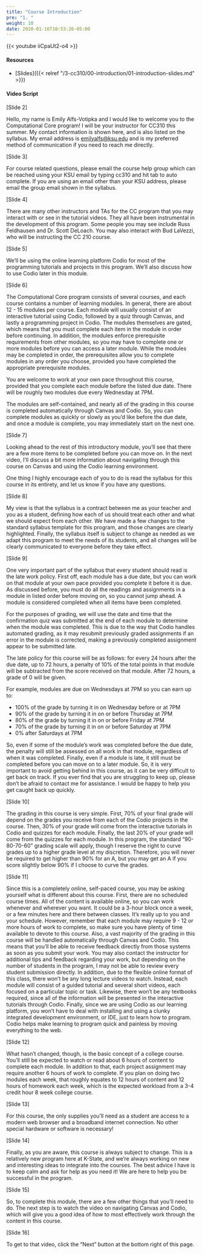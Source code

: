 ```yaml
---
title: "Course Introduction"
pre: "1. "
weight: 10
date: 2020-01-16T10:53:26-05:00
---
```


{{< youtube iiCpaUt2-o4 >}}

#### Resources

* [Slides]({{< relref "/3-cc310/00-introduction/01-introduction-slides.md" >}})

#### Video Script

[Slide 2]

Hello, my name is Emily Alfs-Votipka and I would like to welcome you to the Computational Core program! 
I will be your instructor for CC310 this summer. 
My contact information is shown here, and is also listed on the syllabus. 
My email address is emilyalfs@ksu.edu and is my preferred method of communication if you need to reach me directly. 

[Slide 3]

For course related questions, please email the course help group which can be reached using your KSU email by typing cc310 and hit tab to auto complete.
If you are using an email other than your KSU address, please email the group email shown in the syllabus.

[Slide 4]

There are many other instructors and TAs for the CC program that you may interact with or see in the tutorial videos. 
They all have been instrumental in the development of this program. 
Some people you may see include Russ Feldhausen and Dr. Scott DeLoach.
You may also interact with Bud LaVezzi, who will be instructing the CC 210 course.

[Slide 5]

We’ll be using the online learning platform Codio for most of the programming tutorials and projects in this program. 
We’ll also discuss how to use Codio later in this module.

[Slide 6]

The Computational Core program consists of several courses, and each course contains a number of learning modules. 
In general, there are about 12 - 15 modules per course. 
Each module will usually consist of an interactive tutorial using Codio, followed by a quiz through Canvas, and lastly a programming project in Codio. 
The modules themselves are gated, which means that you must complete each item in the module in order before continuing. 
In addition, the modules enforce prerequisite requirements from other modules, so you may have to complete one or more modules before you can access a later module. 
While the modules may be completed in order, the prerequisites allow you to complete modules in any order you choose, provided you have completed the appropriate prerequisite modules.

You are welcome to work at your own pace throughout this course, provided that you complete each module before the listed due date.
There will be roughly two modules due every Wednesday at 7PM.

The modules are self-contained, and nearly all of the grading in this course is completed automatically through Canvas and Codio. 
So, you can complete modules as quickly or slowly as you’d like before the due date, and once a module is complete, you may immediately start on the next one.

[Slide 7]

Looking ahead to the rest of this introductory module, you’ll see that there are a few more items to be completed before you can move on. 
In the next video, I’ll discuss a bit more information about navigating through this course on Canvas and using the Codio learning environment.

One thing I highly encourage each of you to do is read the syllabus for this course in its entirety, and let us know if you have any questions.

[Slide 8]

My view is that the syllabus is a contract between me as your teacher and you as a student, defining how each of us should treat each other and what we should expect from each other. 
We have made a few changes to the standard syllabus template for this program, and those changes are clearly highlighted. 
Finally, the syllabus itself is subject to change as needed as we adapt this program to meet the needs of its students, and all changes will be clearly communicated to everyone before they take effect.

[Slide 9]

One very important part of the syllabus that every student should read is the late work policy. 
First off, each module has a due date, but you can work on that module at your own pace provided you complete it before it is due. 
As discussed before, you must do all the readings and assignments in a module in listed order before moving on, so you cannot jump ahead. 
A module is considered completed when all items have been completed.

For the purposes of grading, we will use the date and time that the confirmation quiz was submitted at the end of each module to determine when the module was completed. 
This is due to the way that Codio handles automated grading, as it may resubmit previously graded assignments if an error in the module is corrected, making a previously completed assignment appear to be submitted late.

The late policy for this course will be as follows: for every 24 hours after the due date, up to 72 hours, a penalty of 10% of the total points in that module will be subtracted from the score received on that module. After 72 hours, a grade of 0 will be given.

For example, modules are due on Wednesdays at 7PM so you can earn up to: 
- 100% of the grade by turning it in on Wednesday before or at 7PM
- 90% of the grade by turning it in on or before Thursday at 7PM
- 80% of the grade by turning it in on or before Friday at 7PM
- 70% of the grade by turning it in on or before Saturday at 7PM
- 0% after Saturdays at 7PM

So, even if some of the module’s work was completed before the due date, the penalty will still be assessed on all work in that module, regardless of when it was completed.
Finally, even if a module is late, it still must be completed before you can move on to a later module. 
So, it is very important to avoid getting behind in this course, as it can be very difficult to get back on track. 
If you ever find that you are struggling to keep up, please don’t be afraid to contact me for assistance. I would be happy to help you get caught back up quickly.

[Slide 10]

The grading in this course is very simple. 
First, 70% of your final grade will depend on the grades you receive from each of the Codio projects in the course. 
Then, 30% of your grade will come from the interactive tutorials in Codio and quizzes for each module. 
Finally, the last 20% of your grade will come from the quizzes for each module. 
In this program, the standard “90-80-70-60” grading scale will apply, though I reserve the right to curve grades up to a higher grade level at my discretion. 
Therefore, you will never be required to get higher than 90% for an A, but you may get an A if you score slightly below 90% if I choose to curve the grades.

[Slide 11]

Since this is a completely online, self-paced course, you may be asking yourself what is different about this course. 
First, there are no scheduled course times. 
All of the content is available online, so you can work whenever and wherever you want. 
It could be a 3-hour block once a week, or a few minutes here and there between classes. It’s really up to you and your schedule. 
However, remember that each module may require 9 - 12 or more hours of work to complete, so make sure you have plenty of time available to devote to this course.
Also, a vast majority of the grading in this course will be handled automatically through Canvas and Codio. 
This means that you’ll be able to receive feedback directly from those systems as soon as you submit your work. 
You may also contact the instructor for additional tips and feedback regarding your work, but depending on the number of students in the program, I may not be able to review every student submission directly.
In addition, due to the flexible online format of this class, there won’t be any long lecture videos to watch. 
Instead, each module will consist of a guided tutorial and several short videos, each focused on a particular topic or task. 
Likewise, there won’t be any textbooks required, since all of the information will be presented in the interactive tutorials through Codio. 
Finally, since we are using Codio as our learning platform, you won’t have to deal with installing and using a clunky integrated development environment, or IDE, just to learn how to program. 
Codio helps make learning to program quick and painless by moving everything to the web.

[Slide 12]

What hasn’t changed, though, is the basic concept of a college course. 
You’ll still be expected to watch or read about 6 hours of content to complete each module. 
In addition to that, each project assignment may require another 6 hours of work to complete. 
If you plan on doing two modules each week, that roughly equates to 12 hours of content and 12 hours of homework each week, which is the expected workload from a 3-4 credit hour 8 week college course.

[Slide 13]

For this course, the only supplies you’ll need as a student are access to a modern web browser and a broadband internet connection. No other special hardware or software is necessary!

[Slide 14]

Finally, as you are aware, this course is always subject to change. 
This is a relatively new program here at K-State, and we’re always working on new and interesting ideas to integrate into the courses. The best advice I have is to keep calm and ask for help as you need it! We are here to help you be successful in the program. 

[Slide 15]

So, to complete this module, there are a few other things that you’ll need to do. The next step is to watch the video on navigating Canvas and Codio, which will give you a good idea of how to most effectively work through the content in this course.

[Slide 16]

To get to that video, click the “Next” button at the bottom right of this page.

